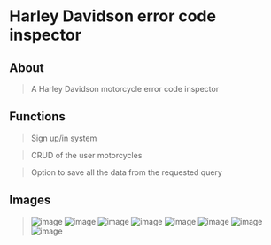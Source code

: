 # Harley Davidson error code inspector

## About
> A Harley Davidson motorcycle error code inspector 

## Functions
> Sign up/in system

> CRUD of the user motorcycles

> Option to save all the data from the requested query

## Images
> ![image](https://user-images.githubusercontent.com/98183878/197887342-7d36c362-a6b1-4ec5-913b-8df2ab7a708d.png)
> ![image](https://user-images.githubusercontent.com/98183878/197887383-5b8069a6-b326-40b0-8d21-72313658846f.png)
> ![image](https://user-images.githubusercontent.com/98183878/197887463-50bbad88-ee70-4201-a942-a94e591051e0.png)
> ![image](https://user-images.githubusercontent.com/98183878/197887495-d17ebc3b-f36a-4825-bf4d-088b8853a997.png)
> ![image](https://user-images.githubusercontent.com/98183878/197887544-c1a56321-eb48-4978-a52c-ea3ac3d5f3d4.png)
> ![image](https://user-images.githubusercontent.com/98183878/197887609-5b5a92de-184f-47f6-b4d5-cfa684a17106.png)
> ![image](https://user-images.githubusercontent.com/98183878/197887661-603b1efe-13ec-48ca-ae61-835b5bd1432a.png)
> ![image](https://user-images.githubusercontent.com/98183878/197887727-ebca8f1b-bc8d-4491-bc4f-a9cec5d1eb8e.png)
